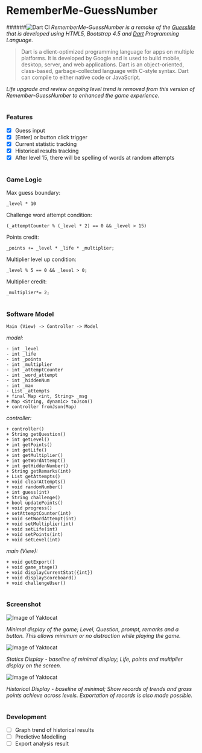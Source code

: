 # RememberMe-GuessNumber
######![Dart CI](https://github.com/kianannchan/RememberMe-GuessNumber/workflows/Dart%20CI/badge.svg?branch=kianannchan-patch-1)
*RememberMe-GuessNumber is a remake of the [GuessMe](https://github.com/kianannchan/GuessNumber) 
that is developed using HTML5, Bootstrap 4.5 and [Dart](https://dart.dev/) Programming Language.*
>Dart is a client-optimized programming language for apps on multiple platforms. 
>It is developed by Google and is used to build mobile, desktop, server, and web applications. 
>Dart is an object-oriented, class-based, garbage-collected language with C-style syntax. 
>Dart can compile to either native code or JavaScript.

*Life upgrade and review ongoing level trend is removed from this version of Remember-GuessNumber to enhanced
the game experience.*

#
### Features
- [x] Guess input
- [x] [Enter] or button click trigger
- [x] Current statistic tracking
- [x] Historical results tracking
- [x] After level 15, there will be spelling of words at random attempts 

#
### Game Logic
Max guess boundary:
```
_level * 10
```
Challenge word attempt condition:
```
(_attemptCounter % (_level * 2) == 0 && _level > 15)
```
Points credit:
```
_points += _level * _life * _multiplier;
```
Multiplier level up condition:
```
_level % 5 == 0 && _level > 0;
```
Multiplier credit:
```
_multiplier*= 2;
```

#
### Software Model
```
Main (View) -> Controller -> Model 
```

*model:*
```
- int _level
- int _life
- int _points
- int _multiplier
- int _attemptCounter
- int _word_attempt
- int _hiddenNum
- int _max
- List _attempts
+ final Map <int, String> _msg
+ Map <String, dynamic> toJson()
+ controller fromJson(Map)
```

*controller:*
```
+ controller()
+ String getQuestion()
+ int getLevel()
+ int getPoints()
+ int getLife()
+ int getMultiplier()
+ int getWordAttempt()
+ int getHiddenNumber()
+ String getRemarks(int)
+ List getAttempts()
+ void clearAttempts()
+ void randomNumber()
+ int guess(int)
+ String challenge()
+ bool updatePoints()
+ void progress()
+ setAttemptCounter(int)
+ void setWordAttempt(int)
+ void setMultiplier(int)
+ void setLife(int)
+ void setPoints(int)
+ void setLevel(int)
```

*main (View):*
```
+ void getExport()
+ void game_stage()
+ void displayCurrentStat({int})
+ void displayScoreboard()
+ void challengeUser()
```

#
### Screenshot
![Image of Yaktocat](https://i.ibb.co/2N874nZ/minimal.png)

*Minimal display of the game; Level, Question, prompt, remarks and a button. This allows 
minimum or no distraction while playing the game.*

![Image of Yaktocat](https://i.ibb.co/C1gWQZ4/currentstat.png)

*Statics Display - baseline of minimal display; Life, points and multiplier display on the screen.*


![Image of Yaktocat](https://i.ibb.co/Ch8d1ct/Capture.png)

*Historical Display - baseline of minimal; Show records of trends and gross 
points achieve across levels. Exportation of records is also made possible.*

#
### Development
- [ ] Graph trend of historical results
- [ ] Predictive Modelling
- [ ] Export analysis result